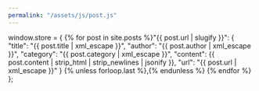 ```yaml
---
permalink: "/assets/js/post.js"
---
```


window.store = {
{% for post in site.posts %}"{{ post.url | slugify }}": {
    "title": "{{ post.title | xml_escape }}",
    "author": "{{ post.author | xml_escape }}",
    "category": "{{ post.category | xml_escape }}",
    "content": {{ post.content | strip_html | strip_newlines | jsonify }},
    "url": "{{ post.url | xml_escape }}"
}
{% unless forloop.last %},{% endunless %}
{% endfor %}
};